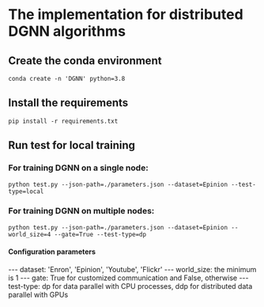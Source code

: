 # The implementation for distributed DGNN algorithms

## Create the conda environment
```
conda create -n 'DGNN' python=3.8
```

## Install the requirements
```
pip install -r requirements.txt
```

## Run test for local training
### For training DGNN on a single node:
```
python test.py --json-path=./parameters.json --dataset=Epinion --test-type=local 
```

### For training DGNN on multiple nodes:
```
python test.py --json-path=./parameters.json --dataset=Epinion --world_size=4 --gate=True --test-type=dp
```
#### Configuration parameters
--- dataset: 'Enron', 'Epinion', 'Youtube', 'Flickr'
--- world_size: the minimum is 1
--- gate: True for customized communication and False, otherwise
--- test-type: dp for data parallel with CPU processes, ddp for distributed data parallel with GPUs
